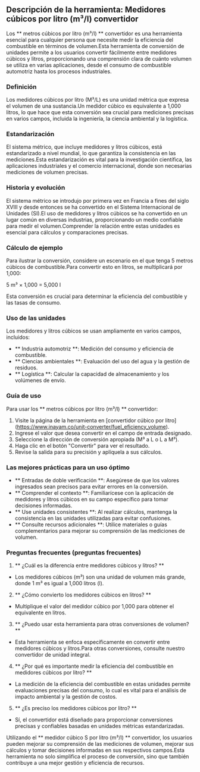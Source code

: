 ## Descripción de la herramienta: Medidores cúbicos por litro (m³/l) convertidor

Los ** metros cúbicos por litro (m³/l) ** convertidor es una herramienta esencial para cualquier persona que necesite medir la eficiencia del combustible en términos de volumen.Esta herramienta de conversión de unidades permite a los usuarios convertir fácilmente entre medidores cúbicos y litros, proporcionando una comprensión clara de cuánto volumen se utiliza en varias aplicaciones, desde el consumo de combustible automotriz hasta los procesos industriales.

### Definición

Los medidores cúbicos por litro (M³/L) es una unidad métrica que expresa el volumen de una sustancia.Un medidor cúbico es equivalente a 1,000 litros, lo que hace que esta conversión sea crucial para mediciones precisas en varios campos, incluida la ingeniería, la ciencia ambiental y la logística.

### Estandarización

El sistema métrico, que incluye medidores y litros cúbicos, está estandarizado a nivel mundial, lo que garantiza la consistencia en las mediciones.Esta estandarización es vital para la investigación científica, las aplicaciones industriales y el comercio internacional, donde son necesarias mediciones de volumen precisas.

### Historia y evolución

El sistema métrico se introdujo por primera vez en Francia a fines del siglo XVIII y desde entonces se ha convertido en el Sistema Internacional de Unidades (SI).El uso de medidores y litros cúbicos se ha convertido en un lugar común en diversas industrias, proporcionando un medio confiable para medir el volumen.Comprender la relación entre estas unidades es esencial para cálculos y comparaciones precisas.

### Cálculo de ejemplo

Para ilustrar la conversión, considere un escenario en el que tenga 5 metros cúbicos de combustible.Para convertir esto en litros, se multiplicará por 1,000:

5 m³ × 1,000 = 5,000 l

Esta conversión es crucial para determinar la eficiencia del combustible y las tasas de consumo.

### Uso de las unidades

Los medidores y litros cúbicos se usan ampliamente en varios campos, incluidos:

- ** Industria automotriz **: Medición del consumo y eficiencia de combustible.
- ** Ciencias ambientales **: Evaluación del uso del agua y la gestión de residuos.
- ** Logística **: Calcular la capacidad de almacenamiento y los volúmenes de envío.

### Guía de uso

Para usar los ** metros cúbicos por litro (m³/l) ** convertidor:

1. Visite la página de la herramienta en [convertidor cúbico por litro] (https://www.inayam.co/unit-converter/fuel_eficiency_volume).
2. Ingrese el valor que desea convertir en el campo de entrada designado.
3. Seleccione la dirección de conversión apropiada (M³ a L o L a M³).
4. Haga clic en el botón "Convertir" para ver el resultado.
5. Revise la salida para su precisión y aplíquela a sus cálculos.

### Las mejores prácticas para un uso óptimo

- ** Entradas de doble verificación **: Asegúrese de que los valores ingresados ​​sean precisos para evitar errores en la conversión.
- ** Comprender el contexto **: Familiarícese con la aplicación de medidores y litros cúbicos en su campo específico para tomar decisiones informadas.
- ** Use unidades consistentes **: Al realizar cálculos, mantenga la consistencia en las unidades utilizadas para evitar confusiones.
- ** Consulte recursos adicionales **: Utilice materiales o guías complementarios para mejorar su comprensión de las mediciones de volumen.

### Preguntas frecuentes (preguntas frecuentes)

1. ** ¿Cuál es la diferencia entre medidores cúbicos y litros? **
- Los medidores cúbicos (m³) son una unidad de volumen más grande, donde 1 m³ es igual a 1,000 litros (l).

2. ** ¿Cómo convierto los medidores cúbicos en litros? **
- Multiplique el valor del medidor cúbico por 1,000 para obtener el equivalente en litros.

3. ** ¿Puedo usar esta herramienta para otras conversiones de volumen? **
- Esta herramienta se enfoca específicamente en convertir entre medidores cúbicos y litros.Para otras conversiones, consulte nuestro convertidor de unidad integral.

4. ** ¿Por qué es importante medir la eficiencia del combustible en medidores cúbicos por litro? **
- La medición de la eficiencia del combustible en estas unidades permite evaluaciones precisas del consumo, lo cual es vital para el análisis de impacto ambiental y la gestión de costos.

5. ** ¿Es preciso los medidores cúbicos por litro? **
- Sí, el convertidor está diseñado para proporcionar conversiones precisas y confiables basadas en unidades métricas estandarizadas.

Utilizando el ** medidor cúbico S por litro (m³/l) ** convertidor, los usuarios pueden mejorar su comprensión de las mediciones de volumen, mejorar sus cálculos y tomar decisiones informadas en sus respectivos campos.Esta herramienta no solo simplifica el proceso de conversión, sino que también contribuye a una mejor gestión y eficiencia de recursos.